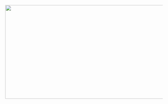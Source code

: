 
<p align="center">
<img src="https://i.pinimg.com/564x/59/b9/cc/59b9cc2278ef3039505e0afb8a2c337d.jpg" width="3000" height="300">
</p>
